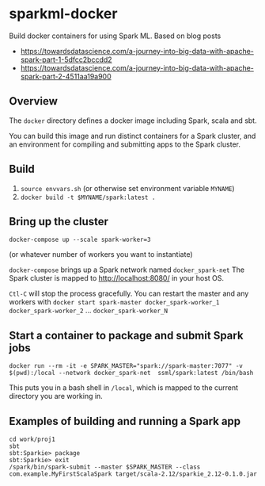 # sparkml-docker

Build docker containers for using Spark ML.  Based on blog posts

- <https://towardsdatascience.com/a-journey-into-big-data-with-apache-spark-part-1-5dfcc2bccdd2>
- <https://towardsdatascience.com/a-journey-into-big-data-with-apache-spark-part-2-4511aa19a900>


## Overview

The `docker` directory defines a docker image including Spark, scala and sbt.

You can build this image and run distinct containers for a Spark cluster, and an environment for compiling and submitting apps to the Spark cluster.  

## Build

1. `source envvars.sh` (or otherwise set environment variable `MYNAME`)
2. `docker build -t $MYNAME/spark:latest .`


## Bring up the cluster

    docker-compose up --scale spark-worker=3

(or whatever number of workers you want to instantiate)    


`docker-compose` brings up a Spark network named `docker_spark-net`
The Spark cluster is mapped to <http://localhost:8080/> in your host OS.


`Ctl-C` will stop the process gracefully.  You can restart the master and any workers with `docker start spark-master docker_spark-worker_1 docker_spark-worker_2` ... `docker_spark-worker_N`

## Start a container to package and submit Spark jobs


    docker run --rm -it -e SPARK_MASTER="spark://spark-master:7077" -v $(pwd):/local --network docker_spark-net  ssml/spark:latest /bin/bash

This puts you in a bash shell in `/local`, which is mapped to the current directory you are working in.

## Examples of building and running a Spark app



    cd work/proj1
    sbt
    sbt:Sparkie> package
    sbt:Sparkie> exit
    /spark/bin/spark-submit --master $SPARK_MASTER --class com.example.MyFirstScalaSpark target/scala-2.12/sparkie_2.12-0.1.0.jar

